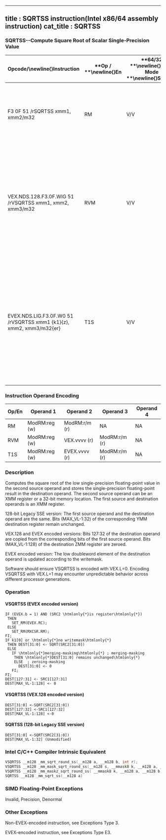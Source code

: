 ----------------------------
title : SQRTSS instruction(Intel x86/64 assembly instruction)
cat_title : SQRTSS
----------------------------
### SQRTSS--Compute Square Root of Scalar Single-Precision Value 


|**Opcode/**\newline{}**Instruction**|**Op / **\newline{}**En**|**64/32 **\newline{}**bit Mode **\newline{}**Support**|**CPUID **\newline{}**Feature **\newline{}**Flag**|**Description**|
|------------------------------------|-------------------------|------------------------------------------------------|--------------------------------------------------|---------------|
|F3 0F 51 /rSQRTSS xmm1, xmm2/m32|RM|V/V|SSE|Computes square root of the low single-precision floating-point value in xmm2/m32 and stores the results in xmm1.|
|VEX.NDS.128.F3.0F.WIG 51 /rVSQRTSS xmm1, xmm2, xmm3/m32|RVM|V/V|AVX|Computes square root of the low single-precision floating-point value in xmm3/m32 and stores the results in xmm1. Also, upper single-precision floating-point values (bits[127:32]) from xmm2 are copied to xmm1[127:32].|
|EVEX.NDS.LIG.F3.0F.W0 51 /rVSQRTSS xmm1 {k1}{z}, xmm2, xmm3/m32{er}|T1S|V/V|AVX512F|Computes square root of the low single-precision floating-point value in xmm3/m32 and stores the results in xmm1 under writemask k1. Also, upper single-precision floating-point values (bits[127:32]) from xmm2 are copied to xmm1[127:32].|
### Instruction Operand Encoding


|Op/En|Operand 1|Operand 2|Operand 3|Operand 4|
|-----|---------|---------|---------|---------|
|RM|ModRM:reg (w)|ModRM:r/m (r)|NA|NA|
|RVM|ModRM:reg (w)|VEX.vvvv (r)|ModRM:r/m (r)|NA|
|T1S|ModRM:reg (w)|EVEX.vvvv (r)|ModRM:r/m (r)|NA|
### Description


Computes the square root of the low single-precision floating-point value in the second source operand and stores the single-precision floating-point result in the destination operand. The second source operand can be an XMM register or a 32-bit memory location. The first source and destination operands is an XMM register. 

128-bit Legacy SSE version: The first source operand and the destination operand are the same. Bits (MAX_VL-1:32) of the corresponding YMM destination register remain unchanged.

VEX.128 and EVEX encoded versions: Bits 127:32 of the destination operand are copied from the corresponding bits of the first source operand. Bits (MAX_VL-1:128) of the destination ZMM register are zeroed.

EVEX encoded version: The low doubleword element of the destination operand is updated according to the writemask.

Software should ensure VSQRTSS is encoded with VEX.L=0. Encoding VSQRTSS with VEX.L=1 may encounter unpredictable behavior across different processor generations.


### Operation
#### VSQRTSS (EVEX encoded version)
```info-verb
IF (EVEX.b = 1) AND (SRC2 \htmlonly{*}is register\htmlonly{*})
 THEN
   SET_RM(EVEX.RC);
 ELSE 
   SET_RM(MXCSR.RM);
FI;
IF k1[0] or \htmlonly{*}no writemask\htmlonly{*}
 THEN DEST[31:0]  <- SQRT(SRC2[31:0])
 ELSE 
   IF \htmlonly{*}merging-masking\htmlonly{*} ; merging-masking
    THEN \htmlonly{*}DEST[31:0] remains unchanged\htmlonly{*}
    ELSE  ; zeroing-masking
      DEST[31:0]  <- 0
   FI;
FI;
DEST[127:31] <-  SRC1[127:31]
DEST[MAX_VL-1:128]  <- 0
```
#### VSQRTSS (VEX.128 encoded version)
```info-verb
DEST[31:0]  <-SQRT(SRC2[31:0])
DEST[127:32]  <-SRC1[127:32]
DEST[MAX_VL-1:128]  <-0
```
#### SQRTSS (128-bit Legacy SSE version)
```info-verb
DEST[31:0] <- SQRT(SRC2[31:0])
DEST[MAX_VL-1:32] (Unmodified)
```

### Intel C/C++ Compiler Intrinsic Equivalent

```cpp
VSQRTSS __m128 _mm_sqrt_round_ss(__m128 a, __m128 b, int r);
VSQRTSS __m128 _mm_mask_sqrt_round_ss(__m128 s, __mmask8 k, __m128 a, __m128 b, int r);
VSQRTSS __m128 _mm_maskz_sqrt_round_ss( __mmask8 k, __m128 a, __m128 b, int r);
SQRTSS __m128 _mm_sqrt_ss(__m128 a)
```
### SIMD Floating-Point Exceptions


Invalid, Precision, Denormal

### Other Exceptions


Non-EVEX-encoded instruction, see Exceptions Type 3.

EVEX-encoded instruction, see Exceptions Type E3.

